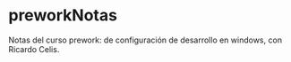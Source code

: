 # preworkNotas
Notas del curso prework: de configuración de desarrollo en windows, con Ricardo Celis.
